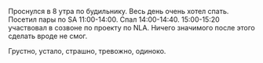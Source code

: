 Проснулся в 8 утра по будильнику. Весь день очень хотел спать. Посетил пары по SA 11:00-14:00. Спал 14:00-14:40. 15:00-15:20 участвовал в созвоне по проекту по NLA. Ничего значимого после этого сделать вроде не смог.

Грустно, устало, страшно, тревожно, одиноко.